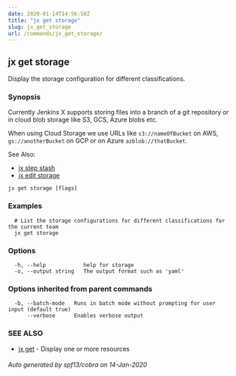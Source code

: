 ```yaml
---
date: 2020-01-14T14:56:58Z
title: "jx get storage"
slug: jx_get_storage
url: /commands/jx_get_storage/
---
```

## jx get storage

Display the storage configuration for different classifications.

### Synopsis
  
Currently Jenkins X supports storing files into a branch of a git repository or in cloud blob storage like S3, GCS, Azure blobs etc. 

When using Cloud Storage we use URLs like `s3://nameOfBucket` on AWS, `gs://anotherBucket` on GCP or on Azure `azblob://thatBucket`.

See Also: 

  * [jx step stash](https://jenkins-x.io/commands/jx_step_stash)
  * [jx edit storage](https://jenkins-x.io/commands/jx_edit_storage)

```
jx get storage [flags]
```

### Examples

```
  # List the storage configurations for different classifications for the current team
  jx get storage
```

### Options

```
  -h, --help            help for storage
  -o, --output string   The output format such as 'yaml'
```

### Options inherited from parent commands

```
  -b, --batch-mode   Runs in batch mode without prompting for user input (default true)
      --verbose      Enables verbose output
```

### SEE ALSO

* [jx get](/commands/jx_get/)	 - Display one or more resources

###### Auto generated by spf13/cobra on 14-Jan-2020
